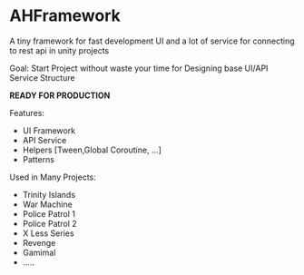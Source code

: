 # AHFramework
A tiny framework for fast development UI and a lot of service for connecting to rest api in unity projects

Goal: Start Project without waste your time for Designing base UI/API Service Structure

**READY FOR PRODUCTION**


Features: 

- UI Framework
- API Service
- Helpers [Tween,Global Coroutine, ...]
- Patterns


Used in Many Projects: 

- Trinity Islands
- War Machine
- Police Patrol 1
- Police Patrol 2
- X Less Series
- Revenge 
- Gamimal
- .....
